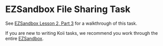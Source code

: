# EZSandbox File Sharing Task

See [EZSandbox Lesson 2, Part 3](https://github.com/koii-network/ezsandbox/blob/main/Lesson%202/PartIII.md) for a walkthrough of this task.

If you are new to writing Koii tasks, we recommend you work through the entire [EZSandbox](https://github.com/koii-network/ezsandbox/tree/main).

